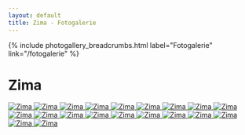 ```yaml
---
layout: default
title: Zima - Fotogalerie
---
```


{% include photogallery_breadcrumbs.html label="Fotogalerie" link="/fotogalerie" %}

# Zima

[ ![Zima](/fotky/zima/01.jpg) ](/fotky/zima/01.jpg)
[ ![Zima](/fotky/zima/02.jpg) ](/fotky/zima/02.jpg)
[ ![Zima](/fotky/zima/03.jpg) ](/fotky/zima/03.jpg)
[ ![Zima](/fotky/zima/04.jpg) ](/fotky/zima/04.jpg)
[ ![Zima](/fotky/zima/05.jpg) ](/fotky/zima/05.jpg)
[ ![Zima](/fotky/zima/06.jpg) ](/fotky/zima/06.jpg)
[ ![Zima](/fotky/zima/07.jpg) ](/fotky/zima/07.jpg)
[ ![Zima](/fotky/zima/08.jpg) ](/fotky/zima/08.jpg)
[ ![Zima](/fotky/zima/09.jpg) ](/fotky/zima/09.jpg)
[ ![Zima](/fotky/zima/10.jpg) ](/fotky/zima/10.jpg)
[ ![Zima](/fotky/zima/11.jpg) ](/fotky/zima/11.jpg)
[ ![Zima](/fotky/zima/12.jpg) ](/fotky/zima/12.jpg)
[ ![Zima](/fotky/zima/13.jpg) ](/fotky/zima/13.jpg)
[ ![Zima](/fotky/zima/14.jpg) ](/fotky/zima/14.jpg)
[ ![Zima](/fotky/zima/15.jpg) ](/fotky/zima/15.jpg)
[ ![Zima](/fotky/zima/16.jpg) ](/fotky/zima/16.jpg)
[ ![Zima](/fotky/zima/17.jpg) ](/fotky/zima/17.jpg)
[ ![Zima](/fotky/zima/18.jpg) ](/fotky/zima/18.jpg)
[ ![Zima](/fotky/zima/19.jpg) ](/fotky/zima/19.jpg)
[ ![Zima](/fotky/zima/20.jpg) ](/fotky/zima/20.jpg)
